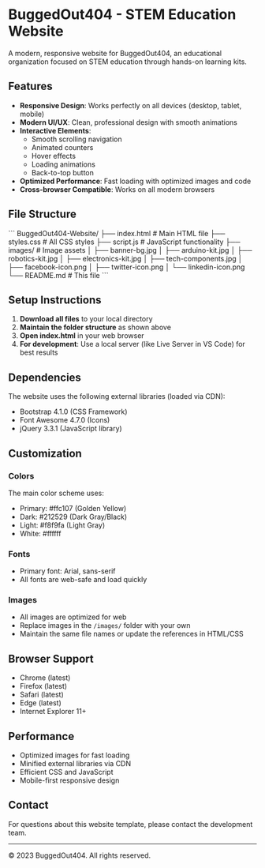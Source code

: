 # BuggedOut404 - STEM Education Website

A modern, responsive website for BuggedOut404, an educational organization focused on STEM education through hands-on learning kits.

## Features

- **Responsive Design**: Works perfectly on all devices (desktop, tablet, mobile)
- **Modern UI/UX**: Clean, professional design with smooth animations
- **Interactive Elements**: 
  - Smooth scrolling navigation
  - Animated counters
  - Hover effects
  - Loading animations
  - Back-to-top button
- **Optimized Performance**: Fast loading with optimized images and code
- **Cross-browser Compatible**: Works on all modern browsers

## File Structure

\`\`\`
BuggedOut404-Website/
├── index.html          # Main HTML file
├── styles.css          # All CSS styles
├── script.js           # JavaScript functionality
├── images/             # Image assets
│   ├── banner-bg.jpg
│   ├── arduino-kit.jpg
│   ├── robotics-kit.jpg
│   ├── electronics-kit.jpg
│   ├── tech-components.jpg
│   ├── facebook-icon.png
│   ├── twitter-icon.png
│   └── linkedin-icon.png
└── README.md           # This file
\`\`\`

## Setup Instructions

1. **Download all files** to your local directory
2. **Maintain the folder structure** as shown above
3. **Open index.html** in your web browser
4. **For development**: Use a local server (like Live Server in VS Code) for best results

## Dependencies

The website uses the following external libraries (loaded via CDN):
- Bootstrap 4.1.0 (CSS Framework)
- Font Awesome 4.7.0 (Icons)
- jQuery 3.3.1 (JavaScript library)

## Customization

### Colors
The main color scheme uses:
- Primary: #ffc107 (Golden Yellow)
- Dark: #212529 (Dark Gray/Black)
- Light: #f8f9fa (Light Gray)
- White: #ffffff

### Fonts
- Primary font: Arial, sans-serif
- All fonts are web-safe and load quickly

### Images
- All images are optimized for web
- Replace images in the `/images/` folder with your own
- Maintain the same file names or update the references in HTML/CSS

## Browser Support

- Chrome (latest)
- Firefox (latest)
- Safari (latest)
- Edge (latest)
- Internet Explorer 11+

## Performance

- Optimized images for fast loading
- Minified external libraries via CDN
- Efficient CSS and JavaScript
- Mobile-first responsive design

## Contact

For questions about this website template, please contact the development team.

---

© 2023 BuggedOut404. All rights reserved.
